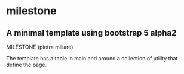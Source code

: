 # milestone
A minimal template using bootstrap 5 alpha2
-------------------------------------------
MILESTONE (pietra miliare)

The template has a table in main and around
a collection of utility that define the page.
